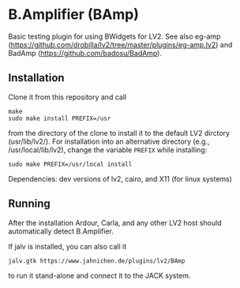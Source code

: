 # B.Amplifier (BAmp)

Basic testing plugin for using BWidgets for LV2. See also eg-amp (https://github.com/drobilla/lv2/tree/master/plugins/eg-amp.lv2) and BadAmp (https://github.com/badosu/BadAmp).

Installation
------------

Clone it from this repository and call

```
make
sudo make install PREFIX=/usr
```

from the directory of the clone to install it to the default LV2 dirctory (usr/lib/lv2/).
For installation into an alternative directory (e.g., /usr/local/lib/lv2), change the variable `PREFIX` while installing:

```
sudo make PREFIX=/usr/local install
```


Dependencies: dev versions of lv2, cairo, and X11 (for linux systems)

Running
-------

After the installation Ardour, Carla, and any other LV2 host should automatically detect B.Amplifier.

If jalv is installed, you can also call it
```
jalv.gtk https://www.jahnichen.de/plugins/lv2/BAmp
```

to run it stand-alone and connect it to the JACK system.
